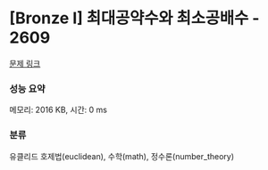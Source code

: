 # [Bronze I] 최대공약수와 최소공배수 - 2609 

[문제 링크](https://www.acmicpc.net/problem/2609) 

### 성능 요약

메모리: 2016 KB, 시간: 0 ms

### 분류

유클리드 호제법(euclidean), 수학(math), 정수론(number_theory)

